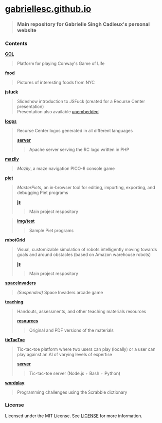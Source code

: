 # [gabriellesc.github.io](http://gabriellesc.github.io)
> ### Main repository for Gabrielle Singh Cadieux's personal website

### Contents
[**GOL**](GOL)
> Platform for playing Conway's Game of Life

[**food**](food)
> Pictures of interesting foods from NYC

[**jsfuck**](jsfuck)
> Slideshow introduction to JSFuck (created for a Recurse Center presentation)  
> Presentation also available [unembedded](https://docs.google.com/presentation/d/e/2PACX-1vSncbb-Hmp48RfG9FkRa-xkbHC_I4VL_ePQYaPZdEsAmRZlGcaDtVij9J7fT5rLE6IF9ZXtAfXaz7Zk/pub?start=false&loop=false&delayms=3000")

[**logos**](logos)
> Recurse Center logos generated in all different languages
>
> [**server**](https://github.com/gabriellesc/php-RClogo)
> > Apache server serving the RC logo written in PHP

[**mazily**](mazily)
> *Mazily*, a maze navigation PICO-8 console game

[**piet**](piet)
> *MasterPiets*, an in-browser tool for editing, importing, exporting, and debugging Piet programs
>
> [**js**](https://github.com/gabriellesc/piet-ide)
> > Main project respository

> [**img/test**](piet/img/test)
> > Sample Piet programs

[**robotGrid**](robotGrid)
> Visual, customizable simulation of robots intelligently moving towards goals and around obstacles (based on Amazon warehouse robots)
>
> [**js**](https://github.com/gabriellesc/robot-grid)
> > Main project respository

[**spaceInvaders**](spaceInvaders)
> *(Suspended)* Space Invaders arcade game

[**teaching**](teaching)
> Handouts, assessments, and other teaching materials resources
> 
> [**resources**](teaching/resources)
> > Original and PDF versions of the materials

[**ticTacToe**](ticTacToe)
> Tic-tac-toe platform where two users can play (locally) or a user can play against an AI of varying levels of expertise
>
> [**server**](https://github.com/gabriellesc/bash-tic-tac-toe)
> > Tic-tac-toe server (Node.js + Bash + Python)

[**wordplay**](wordplay)
> Programming challenges using the Scrabble dictionary

### License
Licensed under the MIT License. See [LICENSE](license) for more information.

